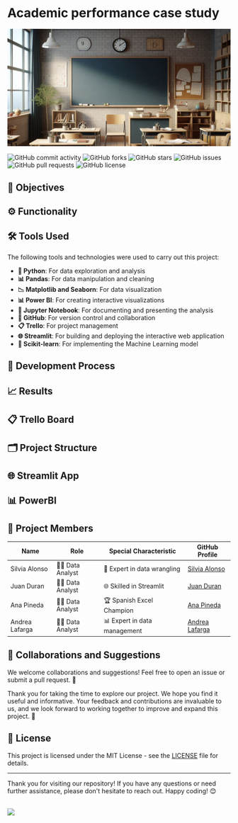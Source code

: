 # Academic performance case study

![Cover Image](./images/principal.png)

![GitHub commit activity](https://img.shields.io/github/commit-activity/m/datasilvia/Academic_performance_case_study)
![GitHub forks](https://img.shields.io/github/forks/datasilvia/Academic_performance_case_study)
![GitHub stars](https://img.shields.io/github/stars/datasilvia/Academic_performance_case_study)
![GitHub issues](https://img.shields.io/github/issues/datasilvia/Academic_performance_case_study)
![GitHub pull requests](https://img.shields.io/github/issues-pr/datasilvia/Academic_performance_case_study)
![GitHub license](https://img.shields.io/github/license/datasilvia/Academic_performance_case_study)



## 🎯 Objectives

## ⚙️ Functionality

## 🛠️ Tools Used

The following tools and technologies were used to carry out this project:

- **🐍 Python**: For data exploration and analysis
- **📊 Pandas**: For data manipulation and cleaning
- **📉 Matplotlib and Seaborn**: For data visualization
- **📊 Power BI**: For creating interactive visualizations
- **📓 Jupyter Notebook**: For documenting and presenting the analysis
- **🐙 GitHub**: For version control and collaboration
- **📋 Trello**: For project management
- **🌐 Streamlit**: For building and deploying the interactive web application
- **🤖 Scikit-learn**: For implementing the Machine Learning model

## 🚀 Development Process

## 📈 Results

## 📋 Trello Board

## 🗂️ Project Structure

## 🌐 Streamlit App

## 📊 PowerBI

## 👥 Project Members

| Name          | Role         | Special Characteristic       | GitHub Profile                          |
|---------------|--------------|------------------------------|-----------------------------------------|
| Silvia Alonso | 🧑‍💻 Data Analyst | 🥇 Expert in data wrangling     | [Silvia Alonso](https://github.com/datasilvia)  |
| Juan Duran    | 🧑‍💻 Data Analyst | 🌐 Skilled in Streamlit      | [Juan Duran](https://github.com/Jotis86)        |
| Ana Pineda    | 🧑‍💻 Data Analyst | 🏆 Spanish Excel Champion       | [Ana Pineda](https://github.com/asdianita)        |
| Andrea Lafarga| 🧑‍💻 Data Analyst | 📊 Expert in data management    | [Andrea Lafarga](https://github.com/AndreaLaHe)|

## 🤝 Collaborations and Suggestions

We welcome collaborations and suggestions! Feel free to open an issue or submit a pull request. 🚀

Thank you for taking the time to explore our project. We hope you find it useful and informative. Your feedback and contributions are invaluable to us, and we look forward to working together to improve and expand this project. 🙌

## 📜 License

This project is licensed under the MIT License - see the [LICENSE](LICENSE) file for details.

---

Thank you for visiting our repository! If you have any questions or need further assistance, please don't hesitate to reach out. Happy coding! 😊

<br>

<img src="https://user-images.githubusercontent.com/74038190/212284158-e840e285-664b-44d7-b79b-e264b5e54825.gif"/>